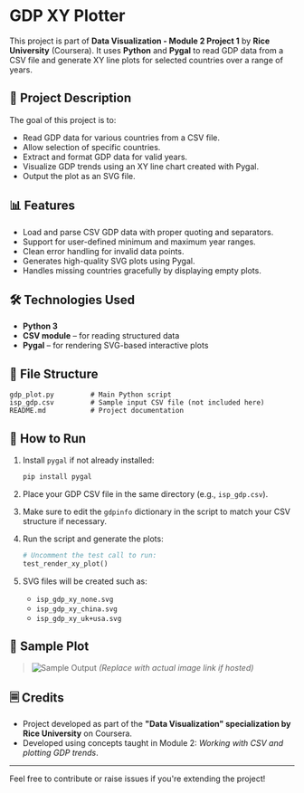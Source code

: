 # GDP XY Plotter

This project is part of **Data Visualization - Module 2 Project 1** by **Rice University** (Coursera).
It uses **Python** and **Pygal** to read GDP data from a CSV file and generate XY line plots for selected countries over a range of years.

## 📌 Project Description

The goal of this project is to:

* Read GDP data for various countries from a CSV file.
* Allow selection of specific countries.
* Extract and format GDP data for valid years.
* Visualize GDP trends using an XY line chart created with Pygal.
* Output the plot as an SVG file.

## 📊 Features

* Load and parse CSV GDP data with proper quoting and separators.
* Support for user-defined minimum and maximum year ranges.
* Clean error handling for invalid data points.
* Generates high-quality SVG plots using Pygal.
* Handles missing countries gracefully by displaying empty plots.

## 🛠️ Technologies Used

* **Python 3**
* **CSV module** – for reading structured data
* **Pygal** – for rendering SVG-based interactive plots

## 📁 File Structure

```
gdp_plot.py         # Main Python script
isp_gdp.csv         # Sample input CSV file (not included here)
README.md           # Project documentation
```

## 🧪 How to Run

1. Install `pygal` if not already installed:

   ```bash
   pip install pygal
   ```

2. Place your GDP CSV file in the same directory (e.g., `isp_gdp.csv`).

3. Make sure to edit the `gdpinfo` dictionary in the script to match your CSV structure if necessary.

4. Run the script and generate the plots:

   ```python
   # Uncomment the test call to run:
   test_render_xy_plot()
   ```

5. SVG files will be created such as:

   * `isp_gdp_xy_none.svg`
   * `isp_gdp_xy_china.svg`
   * `isp_gdp_xy_uk+usa.svg`

## 📌 Sample Plot

> ![Sample Output](sample_plot.svg)
> *(Replace with actual image link if hosted)*

## 🗏️ Credits

* Project developed as part of the **"Data Visualization" specialization by Rice University** on Coursera.
* Developed using concepts taught in Module 2: *Working with CSV and plotting GDP trends*.

---

Feel free to contribute or raise issues if you're extending the project!
